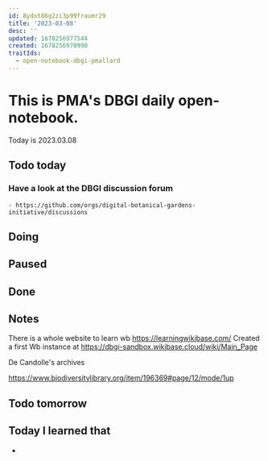```yaml
---
id: 8ydxt86g2zi3p99fraumr29
title: '2023-03-08'
desc: ''
updated: 1678256977544
created: 1678256970990
traitIds:
  - open-notebook-dbgi-pmallard
---
```



# This is PMA's DBGI daily open-notebook.

Today is 2023.03.08

## Todo today

### Have a look at the DBGI discussion forum
    - https://github.com/orgs/digital-botanical-gardens-initiative/discussions
###
###

## Doing

## Paused

## Done

## Notes


There is a whole website to learn wb https://learningwikibase.com/
Created a first Wb instance at https://dbgi-sandbox.wikibase.cloud/wiki/Main_Page




De Candolle's archives

https://www.biodiversitylibrary.org/item/196369#page/12/mode/1up


## Todo tomorrow

###
###
###


## Today I learned that

-